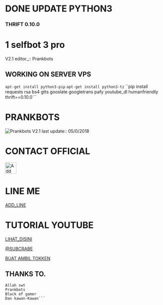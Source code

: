 # DONE UPDATE PYTHON3
### THRIFT 0.10.0
# 1 selfbot 3 pro
V2.1 editor_::
Prankbots
## WORKING ON SERVER VPS
```apt-get install python3-pip```
```apt-get install python3-tz```
``pip install requests rsa bs4 gtts gooslate googletrans pafy youtube_dl humanfriendly thrift==0.10.0```
# PRANKBOTS
![Prankbots](prankbots.png)
V2.1 last update::
05/0/2018
# CONTACT OFFICIAL

<a href="https://line.me/R/ti/p/%40gnh2780p"><img height="36" border="0" alt="Add Friend" src="https://scdn.line-apps.com/n/line_add_friends/btn/en.png"></a>

# LINE ME

[ADD_LINE](http://line.me/ti/p/~adiputra.95)

# TUTORIAL YOUTUBE
[LIHAT_DISINI](https://youtu.be/j9VqQBZCcec)

[@SUBCRABE](https://www.youtube.com/channel/UCycBrqSWEHdk-slnhUmGWiQ)

[BUAT AMBIL TOKKEN](http://101.255.95.249:6969)

## THANKS TO.
```=========
Allah swt
Prankbots
Black of gamer
Dan kawan-Kawan```
